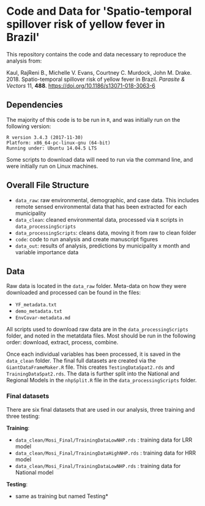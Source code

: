 # Code and Data for 'Spatio-temporal spillover risk of yellow fever in Brazil'

This repository contains the code and data necessary to reproduce the analysis from:

Kaul, RajReni B., Michelle V. Evans, Courtney C. Murdock, John M. Drake. 2018. Spatio-temporal spillover risk of yellow fever in Brazil. *Parasite & Vectors* 11, **488**. https://doi.org/10.1186/s13071-018-3063-6

## Dependencies

The majority of this code is to be run in `R`, and was initially run on the following version:

    R version 3.4.3 (2017-11-30)
    Platform: x86_64-pc-linux-gnu (64-bit)
    Running under: Ubuntu 14.04.5 LTS

Some scripts to download data will need to run via the command line, and were initially run on Linux machines.

## Overall File Structure

- `data_raw`: raw environmental, demographic, and case data. This includes remote sensed environmental data that has been extracted for each municipality
- `data_clean`: cleaned environmental data, processed via `R` scripts in `data_processingScripts`
- `data_processingScripts`: cleans data, moving it from raw to clean folder
- `code`: code to run analysis and create manuscript figures
- `data_out`: results of analysis, predictions by municipality x month and variable importance data

## Data

Raw data is located in the `data_raw` folder. Meta-data on how they were downloaded and processed can be found in the files:

- `YF_metadata.txt`
- `demo_metadata.txt`
- `EnvCovar-metadata.md`

All scripts used to download raw data are in the `data_processingScripts` folder, and noted in the metatdata files. Most should be run in the following order: download, extract, process, combine.

Once each individual variables has been processed, it is saved in the `data_clean` folder. The final full datasets are created via the `GiantDataFrameMaker.R` file. This creates `TestingDataSpat2.rds` and `TrainingDataSpat2.rds`. The data is further split into the National and Regional Models in the `nhpSplit.R` file in the `data_processingScripts` folder.

### Final datasets

There are six final datasets that are used in our analysis, three training and three testing:

**Training**:

- `data_clean/Mosi_Final/TrainingDataLowNHP.rds` : training data for LRR model
- `data_clean/Mosi_Final/TrainingDataHighNHP.rds` : training data for HRR model
- `data_clean/Mosi_Final/TrainingDataLowNHP.rds` : training data for National model

**Testing**:
- same as training but named Testing*
